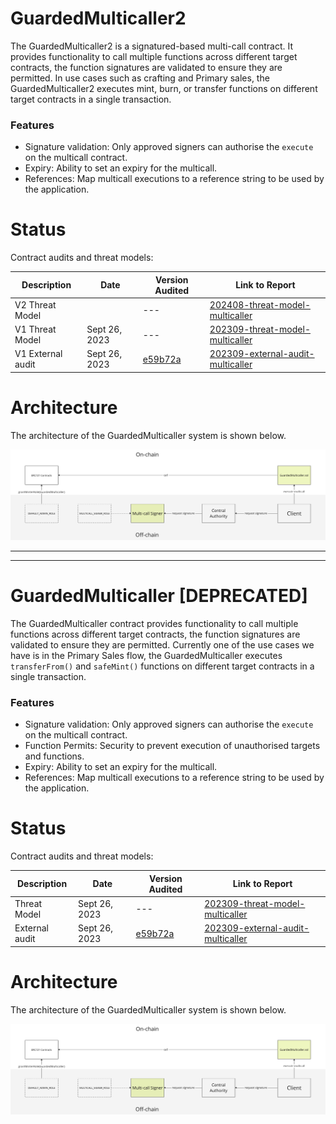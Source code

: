 # GuardedMulticaller2

The GuardedMulticaller2 is a signatured-based multi-call contract. It provides functionality to call multiple functions across different target contracts, the function signatures are validated to ensure they are permitted. In use cases such as crafting and Primary sales, the GuardedMulticaller2 executes mint, burn, or transfer functions on different target contracts in a single transaction. 

### Features

- Signature validation: Only approved signers can authorise the `execute` on the multicall contract.
- Expiry: Ability to set an expiry for the multicall.
- References: Map multicall executions to a reference string to be used by the application.

# Status

Contract audits and threat models:

| Description               | Date             |Version Audited  | Link to Report |
|---------------------------|------------------|-----------------|----------------|
| V2 Threat Model              |     | --- | [202408-threat-model-multicaller](../../audits/multicall/202408-threat-model-multicaller.md) |
| V1 Threat Model              | Sept 26, 2023     | --- | [202309-threat-model-multicaller](../../audits/multicall/202309-threat-model-multicaller.md) |
| V1 External audit            | Sept 26, 2023     | [e59b72a](https://github.com/immutable/contracts/blob/e59b72a69294bd6d5857a1e2d019044bbfb14632/contracts/multicall) | [202309-external-audit-multicaller](../../audits/multicall/202309-external-audit-multicaller.pdf) |


# Architecture

The architecture of the GuardedMulticaller system is shown below. 

![GuardedMulticaller Architecture](../../audits/multicall/202309-threat-model-multicaller/architecture.png)

---
---
# GuardedMulticaller [DEPRECATED]

The GuardedMulticaller contract provides functionality to call multiple functions across different target contracts, the function signatures are validated to ensure they are permitted. Currently one of the use cases we have is in the Primary Sales flow, the GuardedMulticaller executes `transferFrom()` and `safeMint()` functions on different target contracts in a single transaction. 

### Features

- Signature validation: Only approved signers can authorise the `execute` on the multicall contract.
- Function Permits: Security to prevent execution of unauthorised targets and functions.
- Expiry: Ability to set an expiry for the multicall.
- References: Map multicall executions to a reference string to be used by the application.

# Status

Contract audits and threat models:

| Description               | Date             |Version Audited  | Link to Report |
|---------------------------|------------------|-----------------|----------------|
| Threat Model              | Sept 26, 2023     | --- | [202309-threat-model-multicaller](../../audits/multicall/202309-threat-model-multicaller.md) |
| External audit            | Sept 26, 2023     | [e59b72a](https://github.com/immutable/contracts/blob/e59b72a69294bd6d5857a1e2d019044bbfb14632/contracts/multicall) | [202309-external-audit-multicaller](../../audits/multicall/202309-external-audit-multicaller.pdf) |


# Architecture

The architecture of the GuardedMulticaller system is shown below. 

![GuardedMulticaller Architecture](../../audits/multicall/202309-threat-model-multicaller/architecture.png)
